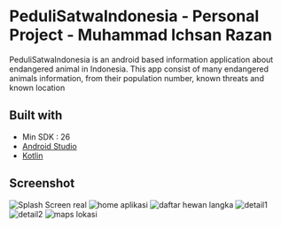 # PeduliSatwaIndonesia - Personal Project - Muhammad Ichsan Razan
PeduliSatwaIndonesia is an android based information application about endangered animal in Indonesia. This app consist of many endangered animals information, from their population number, known threats and known location

## Built with
* Min SDK : 26
* [Android Studio](https://developer.android.com/studio "Android Studio")
* [Kotlin](https://developer.android.com/kotlin "Kotlin")

## Screenshot
![Splash Screen real](https://user-images.githubusercontent.com/73275576/144736553-971fcb8d-2c68-4976-8b94-a6d3e79bacc2.PNG) ![home aplikasi](https://user-images.githubusercontent.com/73275576/144736541-b62e01da-f7d5-42c0-bc77-85b56cbb1701.PNG)  ![daftar hewan langka](https://user-images.githubusercontent.com/73275576/144736569-f5d67d9d-f92b-43ff-90af-f4456e07014e.PNG) ![detail1](https://user-images.githubusercontent.com/73275576/144736572-1b2ccb36-e7b7-4786-9935-2b3ed75fd6ad.PNG) ![detail2](https://user-images.githubusercontent.com/73275576/144736574-f59f48f6-32a2-41cb-bb9e-338b8350517b.PNG) ![maps lokasi](https://user-images.githubusercontent.com/73275576/144736577-9d5eb564-5a23-46d3-9c6a-10edf068bde8.PNG)
